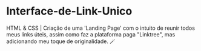 # Interface-de-Link-Unico
HTML &amp; CSS | Criação de uma 'Landing Page' com o intuito de reunir todos meus links úteis, assim como faz a plataforma paga "Linktree", mas adicionando meu toque de originalidade. 🪄
